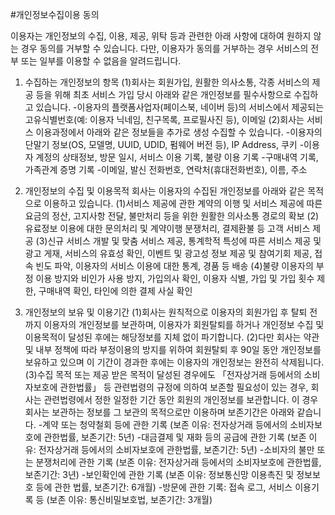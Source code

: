#개인정보수집이용 동의


이용자는 개인정보의 수집, 이용, 제공, 위탁 등과 관련한 아래 사항에 대하여 원하지 않는 경우 동의를 거부할 수 있습니다. 다만, 이용자가 동의를 거부하는 경우 서비스의 전부 또는 일부를 이용할 수 없음을 알려드립니다.


1. 수집하는 개인정보의 항목
	(1)회사는 회원가입, 원활한 의사소통, 각종 서비스의 제공 등을 위해 최초 서비스 가입 당시 아래와 같은 개인정보를 필수사항으로 수집하고 있습니다.
		-이용자의 플랫폼사업자(페이스북, 네이버 등)의 서비스에서 제공되는 고유식별번호(예: 이용자 닉네임, 친구목록, 프로필사진 등), 이메일
	(2)회사는 서비스 이용과정에서 아래와 같은 정보들을 추가로 생성 수집할 수 있습니다.
		-이용자의 단말기 정보(OS, 모델명, UUID, UDID, 펌웨어 버전 등), IP Address, 쿠키
		-이용자 계정의 상태정보, 방문 일시, 서비스 이용 기록, 불량 이용 기록
		-구매내역 기록, 가족관계 증명 기록
		-이메일, 발신 전화번호, 연락처(휴대전화번호), 이름, 주소

2. 개인정보의 수집 및 이용목적
	회사는 이용자의 수집된 개인정보를 아래와 같은 목적으로 이용하고 있습니다.
    (1)서비스 제공에 관한 계약의 이행 및 서비스 제공에 따른 요금의 정산, 고지사항 전달, 불만처리 등을 위한 원활한 의사소통 경로의 확보
	(2)유료정보 이용에 대한 문의처리 및 계약이행 분쟁처리, 결제환불 등 고객 서비스 제공
	(3)신규 서비스 개발 및 맞춤 서비스 제공, 통계학적 특성에 따른 서비스 제공 및 광고 게재, 서비스의 유효성 확인, 이벤트 및 광고성 정보 제공 및 참여기회 제공, 접속 빈도 파악, 이용자의 서비스 이용에 대한 통계, 경품 등 배송
	(4)불량 이용자의 부정 이용 방지와 비인가 사용 방지, 가입의사 확인, 이용자 식별, 가입 및 가입 횟수 제한, 구매내역 확인, 타인에 의한 결제 사실 확인

3. 개인정보의 보유 및 이용기간
	(1)회사는 원칙적으로 이용자의 회원가입 후 탈퇴 전까지 이용자의 개인정보를 보관하며, 이용자가 회원탈퇴를 하거나 개인정보 수집 및 이용목적이 달성된 후에는 해당정보를 지체 없이 파기합니다.
	(2)다만 회사는 약관 및 내부 정책에 따라 부정이용의 방지를 위하여 회원탈퇴 후 90일 동안 개인정보를 보유하고 있으며 이 기간이 경과한 후에는 이용자의 개인정보는 완전히 삭제됩니다.
	(3)수집 목적 또는 제공 받은 목적이 달성된 경우에도 「전자상거래 등에서의 소비자보호에 관한법률」 등 관련법령의 규정에 의하여 보존할 필요성이 있는 경우, 회사는 관련법령에서 정한 일정한 기간 동안 회원의 개인정보를 보관합니다. 이 경우 회사는 보관하는 정보를 그 보관의 목적으로만 이용하며 보존기간은 아래와 같습니다.
		-계약 또는 청약철회 등에 관한 기록
		(보존 이유: 전자상거래 등에서의 소비자보호에 관한법률, 보존기간: 5년)
		-대금결제 및 재화 등의 공급에 관한 기록
		(보존 이유: 전자상거래 등에서의 소비자보호에 관한법률, 보존기간: 5년)
		-소비자의 불만 또는 분쟁처리에 관한 기록
		(보존 이유: 전자상거래 등에서의 소비자보호에 관한법률, 보존기간: 3년)
		-보인확인에 관한 기록
		(보존 이유: 정보통신망 이용촉진 및 정보보호 등에 관한 법률, 보존기간: 6개월)
		-방문에 관한 기록: 접속 로그, 서비스 이용기록 등
		(보존 이유: 통신비밀보호법, 보존기간: 3개월)